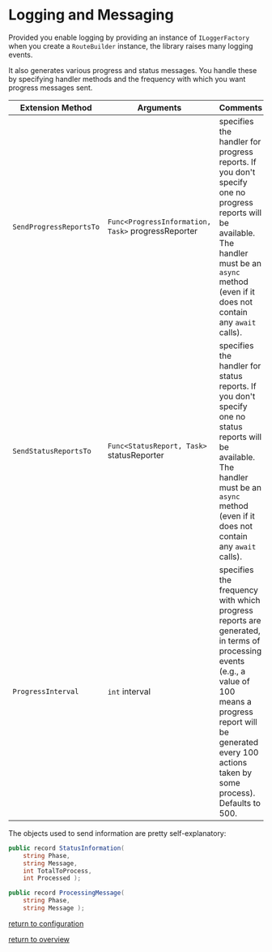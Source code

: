 # Logging and Messaging

Provided you enable logging by providing an instance of `ILoggerFactory` when you create a `RouteBuilder` instance, the library raises many logging events.

It also generates various progress and status messages. You handle these by specifying handler methods and the frequency with which you want progress messages sent.

|Extension Method|Arguments|Comments|
|----------------|---------|--------|
|`SendProgressReportsTo`|`Func<ProgressInformation, Task>` progressReporter|specifies the handler for progress reports. If you don't specify one no progress reports will be available. The handler must be an `async` method (even if it does not contain any `await` calls).|
|`SendStatusReportsTo`|`Func<StatusReport, Task>` statusReporter|specifies the handler for status reports. If you don't specify one no status reports will be available. The handler must be an `async` method (even if it does not contain any `await` calls).|
|`ProgressInterval`|`int` interval|specifies the frequency with which progress reports are generated, in terms of processing events (e.g., a value of 100 means a progress report will be generated every 100 actions taken by some process). Defaults to 500.|

The objects used to send information are pretty self-explanatory:

```csharp
public record StatusInformation( 
    string Phase, 
    string Message, 
    int TotalToProcess, 
    int Processed );

public record ProcessingMessage( 
    string Phase, 
    string Message );
```

[return to configuration](overview.md#configuration-via-extension-methods)

[return to overview](overview.md#j4jsoftwareRouteSnapperLib-overview)
